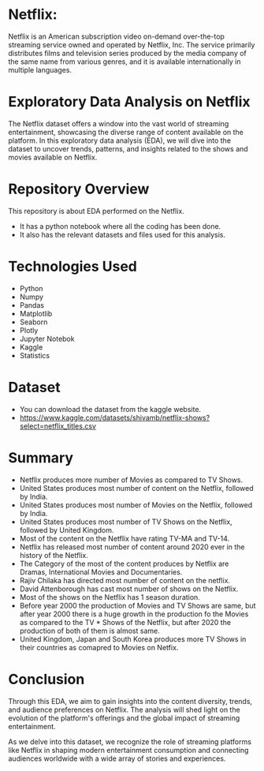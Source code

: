 
# Netflix:
Netflix is an American subscription video on-demand over-the-top streaming service owned and operated by Netflix, Inc. The service primarily distributes films and television series produced by the media company of the same name from various genres, and it is available internationally in multiple languages.

#  Exploratory Data Analysis on Netflix  
The Netflix dataset offers a window into the vast world of streaming entertainment, showcasing the diverse range of content available on the platform. In this exploratory data analysis (EDA), we will dive into the dataset to uncover trends, patterns, and insights related to the shows and movies available on Netflix.

# Repository Overview  
This repository is about EDA performed on the Netflix.
   - It has a python notebook where all the coding has been done.
   - It also has the relevant datasets and files used for this analysis.
     
#  Technologies Used  
* Python
* Numpy
* Pandas
* Matplotlib
* Seaborn
* Plotly
* Jupyter Notebok
* Kaggle
* Statistics

# Dataset  
* You can download the dataset from the kaggle website.
* https://www.kaggle.com/datasets/shivamb/netflix-shows?select=netflix_titles.csv
  
# Summary  
* Netflix produces more number of Movies as compared to TV Shows.
* United States produces most number of content on the Netflix, followed by India.
* United States produces most number of Movies on the Netflix, followed by India.
* United States produces most number of TV Shows on the Netflix, followed by United Kingdom.
* Most of the content on the Netflix have rating TV-MA and TV-14.
* Netflix has released most number of content around 2020 ever in the history of the Netflix.
* The Category of the most of the content produces by Netflix are Dramas, International Movies and Documentaries.
* Rajiv Chilaka has directed most number of content on the netflix.
* David Attenborough has cast most number of shows on the Netflix.
* Most of the shows on the Netflix has 1 season duration.
* Before year 2000 the production of Movies and TV Shows are same, but after year 2000 there is a huge growth in the production fo the Movies as compared to the TV * Shows of the Netflix, but after 2020 the production of both of them is almost same.
* United Kingdom, Japan and South Korea produces more TV Shows in their countries as comapred to Movies on Netfix.

# Conclusion  
Through this EDA, we aim to gain insights into the content diversity, trends, and audience preferences on Netflix. The analysis will shed light on the evolution of the platform's offerings and the global impact of streaming entertainment.

As we delve into this dataset, we recognize the role of streaming platforms like Netflix in shaping modern entertainment consumption and connecting audiences worldwide with a wide array of stories and experiences.

